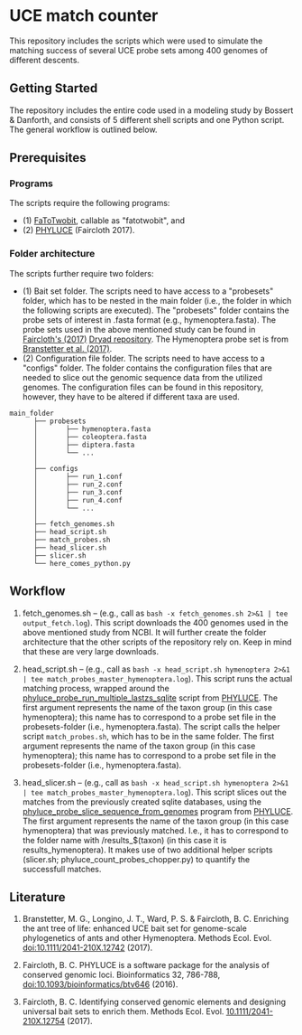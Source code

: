 # UCE match counter
This repository includes the scripts which were used to simulate the matching success of several UCE probe sets among 400 genomes of different descents.

## Getting Started
The repository includes the entire code used in a modeling study by Bossert & Danforth, and consists of 5 different shell scripts and one Python script. The general workflow is outlined below.

## Prerequisites
### Programs
The scripts require the following programs: 
* (1) [FaToTwobit](https://genome.ucsc.edu/goldenpath/help/blatSpec.html), callable as "fatotwobit", and 
* (2) [PHYLUCE](https://github.com/faircloth-lab/phyluce) (Faircloth 2017).

### Folder architecture
The scripts further require two folders: 
* (1) Bait set folder. The scripts need to have access to a "probesets" folder, which has to be nested in the main folder (i.e., the folder in which the following scripts are executed). The "probesets" folder contains the probe sets of interest in .fasta format (e.g., hymenoptera.fasta). The probe sets used in the above mentioned study can be found in [Faircloth's (2017)](http://onlinelibrary.wiley.com/doi/10.1111/2041-210X.12754/full) [Dryad repository](http://datadryad.org/resource/doi:10.5061/dryad.v0k4h). The Hymenoptera probe set is from [Branstetter et al. (2017)](http://onlinelibrary.wiley.com/doi/10.1111/2041-210X.12742/abstract). 
* (2) Configuration file folder. The scripts need to have access to a "configs" folder. The folder contains the configuration files that are needed to slice out the genomic sequence data from the utilized genomes. The configuration files can be found in this repository, however, they have to be altered if different taxa are used.

```
main_folder
      ├── probesets
      │       ├── hymenoptera.fasta
      │       ├── coleoptera.fasta
      │       ├── diptera.fasta
      │       └── ...
      │
      ├── configs
      │       ├── run_1.conf
      │       ├── run_2.conf
      │       ├── run_3.conf    
      │       ├── run_4.conf  
      │       └── ...
      │
      ├── fetch_genomes.sh
      ├── head_script.sh
      ├── match_probes.sh
      ├── head_slicer.sh
      ├── slicer.sh
      └── here_comes_python.py
```  

## Workflow 

1. fetch_genomes.sh – (e.g., call as ```bash -x fetch_genomes.sh 2>&1 | tee output_fetch.log```). This script downloads the 400 genomes used in the above mentioned study from NCBI. It will further create the folder architecture that the other scripts of the repository rely on. Keep in mind that these are very large downloads.
   
2. head_script.sh – (e.g., call as ```bash -x head_script.sh hymenoptera 2>&1 | tee match_probes_master_hymenoptera.log```). This script runs the actual matching process, wrapped around the [phyluce_probe_run_multiple_lastzs_sqlite](https://github.com/faircloth-lab/phyluce/blob/master/bin/assembly/phyluce_assembly_match_contigs_to_probes) script from [PHYLUCE](https://github.com/faircloth-lab/phyluce). The first argument represents the name of the taxon group (in this case hymenoptera); this name has to correspond to a probe set file in the probesets-folder (i.e., hymenoptera.fasta). The script calls the helper script ```match_probes.sh```, which has to be in the same folder. The first argument represents the name of the taxon group (in this case hymenoptera); this name has to correspond to a probe set file in the probesets-folder (i.e., hymenoptera.fasta).

3. head_slicer.sh – (e.g., call as ```bash -x head_script.sh hymenoptera 2>&1 | tee match_probes_master_hymenoptera.log```). This script slices out the matches from the previously created sqlite databases, using the [phyluce_probe_slice_sequence_from_genomes](https://github.com/faircloth-lab/phyluce/blob/master/bin/probes/phyluce_probe_slice_sequence_from_genomes) program from [PHYLUCE](https://github.com/faircloth-lab/phyluce). The first argument represents the name of the taxon group (in this case hymenoptera) that was previously matched. I.e., it has to correspond to the folder name with /results_$(taxon) (in this case it is results_hymenoptera). It makes use of two additional helper scripts (slicer.sh; phyluce_count_probes_chopper.py) to quantify the successfull matches.
   
## Literature

1. Branstetter, M. G., Longino, J. T., Ward, P. S. & Faircloth, B. C. Enriching the ant tree of life: enhanced UCE bait set for genome-scale phylogenetics of ants and other Hymenoptera. Methods Ecol. Evol. [doi:10.1111/2041-210X.12742](http://onlinelibrary.wiley.com/doi/10.1111/2041-210X.12742/abstract) (2017).

2. Faircloth, B. C. PHYLUCE is a software package for the analysis of conserved genomic loci. Bioinformatics 32, 786-788, [doi:10.1093/bioinformatics/btv646](https://academic.oup.com/bioinformatics/article-lookup/doi/10.1093/bioinformatics/btv646) (2016).

3. Faircloth, B. C. Identifying conserved genomic elements and designing universal bait sets to enrich them. Methods Ecol. Evol. [10.1111/2041-210X.12754](http://onlinelibrary.wiley.com/doi/10.1111/2041-210X.12754/full) (2017).
